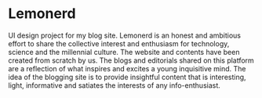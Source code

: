 # Lemonerd
UI design project for my blog site.
Lemonerd is an honest and ambitious effort to share the collective interest and enthusiasm for technology, science and the millennial culture. The website and contents have been created from scratch by us. The blogs and editorials shared on this platform are a reflection of what inspires and excites a young inquisitive mind. The idea of the blogging site is to provide insightful content that is interesting, light, informative and satiates the interests of any info-enthusiast.
